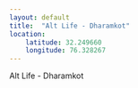 ```yaml
--- 
layout: default
title:  "Alt Life - Dharamkot"
location: 
    latitude: 32.249660
    longitude: 76.328267
---
```


Alt Life - Dharamkot